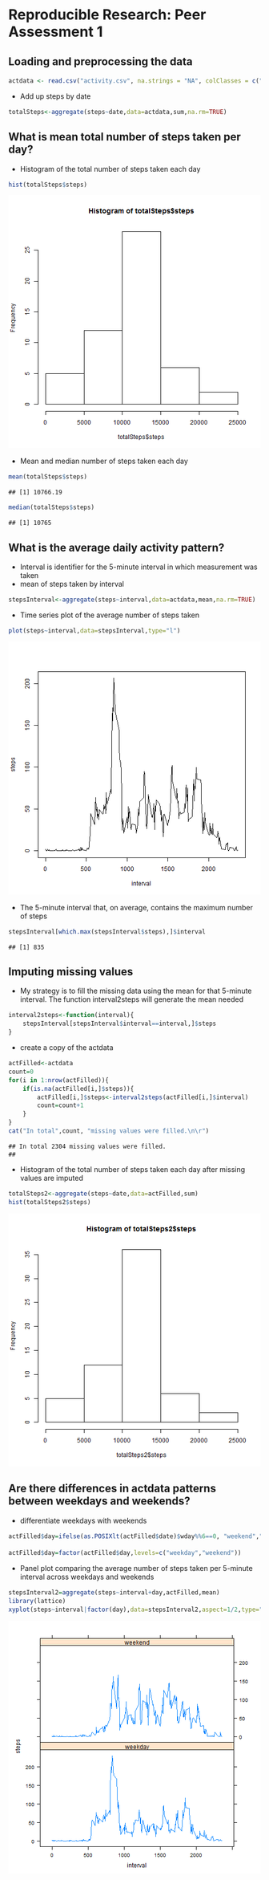 Reproducible Research: Peer Assessment 1
===================================================


## Loading and preprocessing the data

```r
actdata <- read.csv("activity.csv", na.strings = "NA", colClasses = c("numeric","Date","numeric"))
```
* Add up steps by date

```r
totalSteps<-aggregate(steps~date,data=actdata,sum,na.rm=TRUE)
```

## What is mean total number of steps taken per day?
* Histogram of the total number of steps taken each day

```r
hist(totalSteps$steps)
```

![plot of chunk unnamed-chunk-3](figure/unnamed-chunk-3-1.png)
* Mean and median number of steps taken each day

```r
mean(totalSteps$steps)
```

```
## [1] 10766.19
```

```r
median(totalSteps$steps)
```

```
## [1] 10765
```
## What is the average daily activity pattern?
* Interval is identifier for the 5-minute interval in which measurement was taken
* mean of steps taken by interval

```r
stepsInterval<-aggregate(steps~interval,data=actdata,mean,na.rm=TRUE)
```
* Time series plot of the average number of steps taken

```r
plot(steps~interval,data=stepsInterval,type="l")
```

![plot of chunk unnamed-chunk-6](figure/unnamed-chunk-6-1.png)
* The 5-minute interval that, on average, contains the maximum number of steps

```r
stepsInterval[which.max(stepsInterval$steps),]$interval
```

```
## [1] 835
```
## Imputing missing values

* My strategy is to fill the missing data using the mean for that 5-minute interval. The function interval2steps will generate the mean needed

```r
interval2steps<-function(interval){
    stepsInterval[stepsInterval$interval==interval,]$steps
}
```
* create a copy of the actdata


```r
actFilled<-actdata 
count=0 
for(i in 1:nrow(actFilled)){
    if(is.na(actFilled[i,]$steps)){
        actFilled[i,]$steps<-interval2steps(actFilled[i,]$interval)
        count=count+1
    }
}
cat("In total",count, "missing values were filled.\n\r") 
```

```
## In total 2304 missing values were filled.
## 

```
* Histogram of the total number of steps taken each day after missing values are imputed

```r
totalSteps2<-aggregate(steps~date,data=actFilled,sum)
hist(totalSteps2$steps)
```

![plot of chunk unnamed-chunk-10](figure/unnamed-chunk-10-1.png)
## Are there differences in actdata patterns between weekdays and weekends?

* differentiate weekdays with weekends

```r
actFilled$day=ifelse(as.POSIXlt(actFilled$date)$wday%%6==0, "weekend","weekday")

actFilled$day=factor(actFilled$day,levels=c("weekday","weekend"))
```
* Panel plot comparing the average number of steps taken per 5-minute interval across weekdays and weekends

```r
stepsInterval2=aggregate(steps~interval+day,actFilled,mean)
library(lattice)
xyplot(steps~interval|factor(day),data=stepsInterval2,aspect=1/2,type="l")
```

![plot of chunk unnamed-chunk-12](figure/unnamed-chunk-12-1.png)
